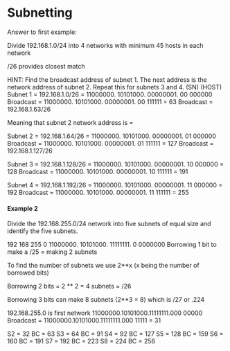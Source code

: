 # Subnetting

Answer to first example:

Divide 192.168.1.0/24 into 4 networks with minimum 45 hosts in each network

/26 provides closest match

HINT: Find the broadcast address of subnet 1. The next address is the network address of subnet 2. Repeat this for subnets 3 and 4.
														 (SN) (HOST)
Subnet 1 = 192.168.1.0/26 = 11000000. 10101000. 00000001. 00  000000
Broadcast                 = 11000000. 10101000. 00000001. 00  111111 = 63
Broadcast = 192.168.1.63/26

Meaning that subnet 2 network address is = 

Subnet 2 = 192.168.1.64/26 = 11000000. 10101000. 00000001. 01 000000 
Broadcast 				   = 11000000. 10101000. 00000001. 01 111111 = 127
Broadcast = 192.168.1.127/26

Subnet 3 = 192.168.1.128/26 = 11000000. 10101000. 00000001. 10 000000 = 128
Broadcast 				    = 11000000. 10101000. 00000001. 10 111111 = 191

Subnet 4 = 192.168.1.192/26 = 11000000. 10101000. 00000001. 11 000000 = 192
Broadcast 				    = 11000000. 10101000. 00000001. 11 111111 = 255


#### Example 2

Divide the 192.168.255.0/24 network into five subnets of equal size and identify the five subnets.


192			168			255			0
11000000.	10101000.	11111111.	0 0000000
									Borrowing 1 bit to make a /25 = making 2 subnets

To find the number of subnets we use 2**x (x being the number of borrowed bits)

Borrowing 2 bits = 2 ** 2 = 4 subnets = /26

Borrowing 3 bits can make 8 subnets (2**3 = 8) which is /27 or .224

192.168.255.0 is first network 11000000.10101000.11111111.000  00000
Broadcast 					 = 11000000.10101000.11111111.000  11111 = 31

S2 = 32 BC = 63
S3 = 64 BC = 91
S4 = 92 BC = 127
S5 = 128 BC = 159
S6 = 160 BC = 191
S7 = 192 BC = 223
S8 = 224 BC = 256
